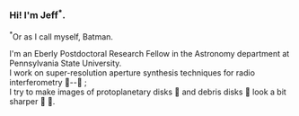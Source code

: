 ### Hi! I'm Jeff<sup>*</sup>. 

<sup>*</sup>Or as I call myself, Batman.

I'm an Eberly Postdoctoral Research Fellow in the Astronomy department at Pennsylvania State University.  
I work on super-resolution aperture synthesis techniques for radio interferometry 📡--📡 ;   
I try to make images of protoplanetary disks 📀 and debris disks 💍 look a bit sharper 🔪 👀.
